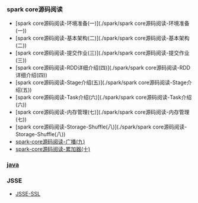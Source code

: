 ### spark core源码阅读

- [spark core源码阅读-环境准备(一)](./spark/spark core源码阅读-环境准备(一))
- [spark core源码阅读-基本架构(二)](./spark/spark core源码阅读-基本架构(二))
- [spark core源码阅读-提交作业(三)](./spark/spark core源码阅读-提交作业(三))
- [spark core源码阅读-RDD详细介绍(四)](./spark/spark core源码阅读-RDD详细介绍(四))
- [spark core源码阅读-Stage介绍(五)](./spark/spark core源码阅读-Stage介绍(五))
- [spark core源码阅读-Task介绍(六)](./spark/spark core源码阅读-Task介绍(六))
- [spark core源码阅读-内存管理(七)](./spark/spark core源码阅读-内存管理(七))
- [spark core源码阅读-Storage-Shuffle(八)](./spark/spark core源码阅读-Storage-Shuffle(八))
- [spark-core源码阅读-广播(九)](./spark/spark-core源码阅读-广播(九))
- [spark-core源码阅读-累加器(十)](./spark/spark-core源码阅读-累加器(十))


### [java](./java/README)

### JSSE
- [JSSE-SSL](java/JSSE-SSL)
